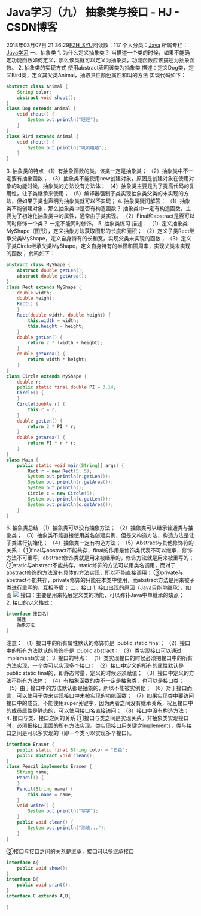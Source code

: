 # Java学习（九） 抽象类与接口 - HJ - CSDN博客
2018年03月07日 21:36:29[FZH_SYU](https://me.csdn.net/feizaoSYUACM)阅读数：117
个人分类：[Java](https://blog.csdn.net/feizaoSYUACM/article/category/7349915)
所属专栏：[Java学习](https://blog.csdn.net/column/details/19570.html)
一、抽象类
1. 为什么定义抽象类？
当描述一个类的时候，如果不能确定功能函数如何定义，那么该类就可以定义为抽象类，功能函数应该描述为抽象函数。
2. 抽象类的实现方式
使用abstract表明该类为抽象类
描述：定义Dog类，定义Bird类，定义其父类Animal，抽取共性颜色属性和叫的方法
实现代码如下：
```java
abstract class Animal {
    String color;
    abstract void shout();
}
class Dog extends Animal {
	void shout() {
		System.out.println("旺旺");
	}
}
class Bird extends Animal {
	void shout() {
		System.out.println("叽叽喳喳");
	}
}
```
3. 抽象类的特点
（1）有抽象函数的类，该类一定是抽象类；
（2）抽象类中不一定要有抽象函数；
（3）抽象类不能使用new创建对象，原因是创建对象在使用对象的功能时候，抽象类的方法没有方法体；
（4）抽象类主要是为了提高代码的复用性，让子类继承来使用；
（5）编译器强制子类实现抽象类父类的未实现的方法，但如果子类也声明为抽象类就可以不实现；
4. 抽象类疑问解答：
（1）抽象类不能创建对象，那么抽象类中是否有构造函数？
抽象类中一定有构造函数。主要为了初始化抽象类中的属性，通常由子类实现。
（2）Final和abstract是否可以同时修饰一个类？
一定不能同时修饰。
5. 抽象类练习
描述：
（1）定义抽象类MyShape（图形），定义抽象方法获取图形的长度和面积；
（2）定义子类Rect继承父类MyShape，定义自身特有的长和宽，实现父类未实现的函数；
（3）定义子类Circle继承父类MyShape，定义自身特有的半径和圆周率，实现父类未实现的函数；
代码如下：
```java
abstract class MyShape {
	abstract double getLen();
	abstract double getArea();
}
class Rect extends MyShape {
	double width;
	double height;
	Rect() {
	}
	Rect(double width, double height) {
		this.width = width;
		this.height = height;
	}
	double getLen() {
		return 2 * (width + height);
	}
	double getArea() {
		return width * height;
	}
}
class Circle extends MyShape {
	double r;
	public static final double PI = 3.14;
	Circle() {
	}
	Circle(double r) {
		this.r = r;
	}
	double getLen() {
		return 2 * PI * r;
	}
	double getArea() {
		return PI * r * r;
	}
}
class Main {
	public static void main(String[] args) {
		Rect r = new Rect(5, 5);
		System.out.println(r.getLen());
		System.out.println(r.getArea());
		System.out.println();
		Circle c = new Circle(5);
		System.out.println(c.getLen());
		System.out.println(c.getArea());
	}
}
```
6. 抽象类总结
（1）抽象类可以没有抽象方法；
（2）抽象类可以继承普通类与抽象类；
（3）抽象类不能直接使用类名创建实例，但是又构造方法，构造方法是让子类进行初始化；
（4）抽象类一定有构造方法；
（5）Abstract与其他修饰符的关系：
①final与abstract不能共存，final的作用是修饰类代表不可以继承，修饰方法不可重写，abstract修饰类就是用来被继承的，修饰方法就是用来被重写的；
②static与abstract不能共存，static修饰的方法可以用类名调用，而对于abstract修饰的方法没有具体的方法实现，所以不能直接调用；
③private与abstract不能共存，private修饰的只能在本类中使用，而abstract方法是用来被子类进行重写的，互相矛盾；
二、接口
1. 接口出现的原因（Java只能单继承），如图
![](https://img-blog.csdn.net/20180307213422603)
接口：主要是用来拓展定义类的功能，可以弥补Java中单继承的缺点；
2. 接口的定义格式：
```java
interface 接口名{
    属性
    抽象方法
}
```
注意：
（1）接口中的所有属性默认的修饰符是  public static final；
（2）接口中的所有方法默认的修饰符是  public abstract；
（3）类实现接口可以通过implements实现；
3. 接口的特点：
（1）类实现接口的时候必须把接口中的所有方法实现，一个类可以实现多个接口；
（2）接口中定义的所有的属性默认是public static final的，即静态常量，定义的时候必须赋值；
（3）接口中定义的方法不能有方法体；
（4）有抽象函数的类不一定是抽象类，也可以是接口类；
（5）由于接口中的方法默认都是抽象的，所以不能被实例化；
（6）对于接口而言，可以使用子类来实现接口中未被实现的功能函数；
（7）如果实现类中要访问接口中的成员，不能使用super关键字，因为两者之间没有继承关系，况且接口中的成员属性是静态的，可以使用接口名直接访问；
（8）接口中没有构造方法；
4. 接口与类、接口之间的关系
①接口与类之间是实现关系。非抽象类实现接口时，必须把接口里面的所有方法实现。类实现接口用关键之implements，类与接口之间是可以多实现的（即一个类可以实现多个接口）。
```java
interface Eraser {
	public static final String color = "白色";
	public abstract void clean();
}
class Pencil implements Eraser {
	String name;
	Pencil() {
	}
	Pencil(String name) {
		this.name = name;
	}
	void write() {
		System.out.println("写字");
	}
	public void clean() {
		System.out.println("涂改...");
	}
}
```
②接口与接口之间的关系是继承，接口可以多继承接口
```java
interface A{
	public void show();
}
interface B{
	public void print();
}
interface C extends A,B{
	
}
```
